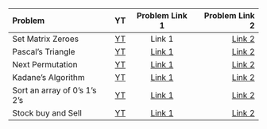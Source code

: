 | Problem | YT | Problem Link 1 | Problem Link 2 |
| :--- | :---: | :---: | ---: |
| Set Matrix Zeroes | [YT](https://youtu.be/M65xBewcqcI) |	Link 1 | [Link 2](https://leetcode.com/problems/set-matrix-zeroes/) |
| Pascal’s Triangle | [YT](https://youtu.be/6FLvhQjZqvM) |	[Link 1](https://www.codingninjas.com/codestudio/problems/1089580?topList=striver-sde-sheet-problems&utm_source=striver&utm_medium=website) | [Link 2](https://leetcode.com/problems/pascals-triangle/) |
| Next Permutation | [YT](https://youtu.be/LuLCLgMElus) |	[Link 1](https://www.codingninjas.com/codestudio/problems/893046?topList=striver-sde-sheet-problems&utm_source=striver&utm_medium=website) | [Link 2](https://leetcode.com/problems/next-permutation/) |
| Kadane’s Algorithm | [YT](https://youtu.be/w_KEocd__20) |	[Link 1](https://www.codingninjas.com/codestudio/problems/630526?topList=striver-sde-sheet-problems&utm_source=striver&utm_medium=website) | [Link 2](https://leetcode.com/problems/maximum-subarray/) |
| Sort an array of 0’s 1’s 2’s | [YT](https://youtu.be/oaVa-9wmpns) |	[Link 1](https://www.codingninjas.com/codestudio/problems/631055?topList=striver-sde-sheet-problems&utm_source=striver&utm_medium=website) | [Link 2](https://leetcode.com/problems/sort-colors/) |
| Stock buy and Sell | [YT](https://youtu.be/eMSfBgbiEjk) |	[Link 1](https://www.codingninjas.com/codestudio/problems/893405?topList=striver-sde-sheet-problems&utm_source=striver&utm_medium=website) | [Link 2](https://leetcode.com/problems/best-time-to-buy-and-sell-stock/) |
